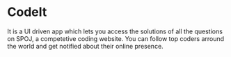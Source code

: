 # CodeIt

It is a UI driven app which lets you access the solutions of all the questions on SPOJ, a competetive coding website. You can
follow top coders arround the world and get notified about their online presence.
